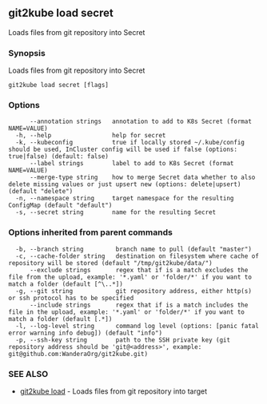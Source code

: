 ## git2kube load secret

Loads files from git repository into Secret

### Synopsis

Loads files from git repository into Secret

```
git2kube load secret [flags]
```

### Options

```
      --annotation strings   annotation to add to K8s Secret (format NAME=VALUE)
  -h, --help                 help for secret
  -k, --kubeconfig           true if locally stored ~/.kube/config should be used, InCluster config will be used if false (options: true|false) (default: false)
      --label strings        label to add to K8s Secret (format NAME=VALUE)
      --merge-type string    how to merge Secret data whether to also delete missing values or just upsert new (options: delete|upsert) (default "delete")
  -n, --namespace string     target namespace for the resulting ConfigMap (default "default")
  -s, --secret string        name for the resulting Secret
```

### Options inherited from parent commands

```
  -b, --branch string         branch name to pull (default "master")
  -c, --cache-folder string   destination on filesystem where cache of repository will be stored (default "/tmp/git2kube/data/")
      --exclude strings       regex that if is a match excludes the file from the upload, example: '*.yaml' or 'folder/*' if you want to match a folder (default [^\..*])
  -g, --git string            git repository address, either http(s) or ssh protocol has to be specified
      --include strings       regex that if is a match includes the file in the upload, example: '*.yaml' or 'folder/*' if you want to match a folder (default [.*])
  -l, --log-level string      command log level (options: [panic fatal error warning info debug]) (default "info")
  -p, --ssh-key string        path to the SSH private key (git repository address should be 'git@<address>', example: git@github.com:WanderaOrg/git2kube.git)
```

### SEE ALSO

* [git2kube load](git2kube_load.md)	 - Loads files from git repository into target

